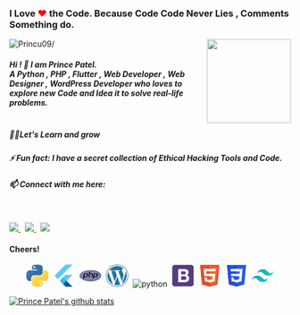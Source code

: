 ### I Love <span style="color:red">❤</span> the Code. Because Code Code Never Lies , Comments Something do.

<img align ="right" src = "https://princu09.github.io/nfwebbuilder/img/logo.png" width="150" height="150">

<p align="left"> <img src=https://komarev.com/ghpvc/?username=princu09&color=orange alt=Princu09/></p>


##### Hi ! 👋 I am Prince Patel.<br>A Python , PHP , Flutter , Web Developer , Web Designer , WordPress Developer who loves to explore new Code and Idea it to solve real-life problems.<br /><br>

##### 👨‍💻Let's Learn and grow<br />
##### ⚡ Fun fact: I have a secret collection of Ethical Hacking Tools and Code. <br />
##### 📫 Connect with me here:<br />
 <br />
 <p>
  <a href="https://www.instagram.com/princu09">
    <img src="https://img.shields.io/badge/princu.09-386938188?style=flat&logo=instagram&color=black">
  </a> &nbsp; 
  <a href="https://twitter.com/princu09">
    <img src="https://img.shields.io/badge/@princu09-30302f?style=flat&logo=twitter&color=black">
  </a>&nbsp; 
  <a href="https://github.com/princu09">
    <img src="https://img.shields.io/badge/@princu09-30302f?style=flat&logo=github&color=black">
  </a>
</p>


#### Cheers!

<p align="center"><img src=icons/python.png alt=python width="40" height="40"/>&nbsp;&nbsp;<img src=icons/flutter.png alt=python width="40" height="40"/>&nbsp;&nbsp;<img src=icons/php.png alt=python width="40" height="40"/>&nbsp;&nbsp;<img src=icons/wordpress.png alt=python width="40" height="40"/>&nbsp;&nbsp;<img src=icons/photoshop.png alt=python width="40" height="40"/>&nbsp;&nbsp;<img src=icons/bootstrap.png alt=python width="40" height="40"/>&nbsp;&nbsp;<img src=icons/html.png alt=python width="40" height="40"/>&nbsp;&nbsp;<img src=icons/css.png alt=python width="40" height="40"/>&nbsp;&nbsp;<img src=icons/tailwinds.png alt=python width="40" height="40"/>   

[![Prince Patel's github stats](https://github-readme-stats.vercel.app/api?username=princu09)](https://github.com/akanksha-raghav/github-readme-stats)